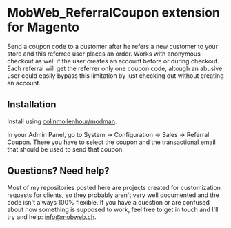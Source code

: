 # MobWeb_ReferralCoupon extension for Magento

Send a coupon code to a customer after he refers a new customer to your store and this referred user places an order. Works with anonymous checkout as well if the user creates an account before or during checkout. Each referral will get the referrer only one coupon code, altough an abusive user could easily bypass this limitation by just checking out without creating an account.

## Installation

Install using [colinmollenhour/modman](https://github.com/colinmollenhour/modman/).

In your Admin Panel, go to System -> Configuration -> Sales -> Referral Coupon. There you have to select the coupon and the transactional email that should be used to send that coupon.

## Questions? Need help?

Most of my repositories posted here are projects created for customization requests for clients, so they probably aren't very well documented and the code isn't always 100% flexible. If you have a question or are confused about how something is supposed to work, feel free to get in touch and I'll try and help: [info@mobweb.ch](mailto:info@mobweb.ch).